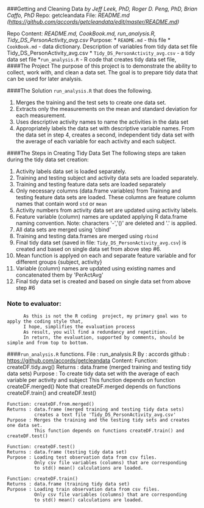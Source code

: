 ###Getting and Cleaning Data
*by Jeff Leek, PhD, Roger D. Peng, PhD, Brian Caffo, PhD*
Repo: getcleandata
File: *README.md (https://github.com/accords/getcleandata/edit/master/README.md)*

Repo Content: *README.md, CookBook.md, run_analysis.R, Tidy_DS_PersonActivity_avg.csv*
Purpose:
          * `README.md` - this file
          * `CookBook.md` - data dictionary. Description of variables from tidy data set file Tidy_DS_PersonActivity_avg.csv
          * `Tidy_DS_PersonActivity_avg.csv` - a tidy data set file
          *`run_analysis.R` - R code that creates tidy data set file, 
####The Project
The purpose of this project is to demonstrate the ability to collect, work with, and clean a data set. 
The goal is to prepare tidy data that can be used for later analysis. 

####The Solution
`run_analysis.R` that does the following. 
  1. Merges the training and the test sets to create one data set.
  2. Extracts only the measurements on the mean and standard deviation for each measurement. 
  3. Uses descriptive activity names to name the activities in the data set
  4. Appropriately labels the data set with descriptive variable names. 
From the data set in step 4, creates a second, independent tidy data set with the average of each variable for each activity and each subject.

####The Steps in Creating Tidy Data Set
The following steps are taken during the tidy data set creation:
  1. Activity labels data set is loaded separately.
  2. Training and testing subject and activity data sets are loaded separately.
  3. Training and testing feature data sets are loaded separately
  4. Only necessary columns (data.frame variables) from Training and testing feature data sets are loaded. These columns are feature column names that contain word `std` or `mean`
  5.  Activity numbers from activity data set are updated using activity labels.
  6.  Feature variable (column) names are updated applying R data.frame naming convention. Note: characters '-','()' are deleted and '.' is applied.
  7.  All data sets are merged using 'cbind'
  8.  Training and testing data.frames are merged using `rbind`
  9.  Final tidy data set (saved in file: `Tidy_DS_PersonActivity_avg.csv`) is created and based on single data set from above step #6.
  10.  Mean function is applyed on each and separate feature variable and for different groups {subject, activity}
  11.  Variable (column) names are updated using existing names and concatenated them by 'PerActAvg'
  12.  Final tidy data set is created and based on single data set from above step #6

### Note to evaluator:
          As this is not the R coding  project, my primary goal was to apply the coding style that, 
          I hope, simplifies the evaluation process
          As result, you will find a redundancy and repetition.
          In return, the evaluation, supported by comments, should be simple and from top to bottom.

####`run_analysis.R` functions. 
 File   : run_analysis.R
 By     : accords
 github : https://github.com/accords/getcleandata
 Content:
    Function: createDF.tidy.avg()
    Returns : data.frame (merged training and testing tidy data sets)
    Purpose : To create tidy data set with the average of each variable per activity and subject
              This function depends on function createDF.merged()
              Note that createDF.merged depends on functions createDF.train() and createDF.test()   
    
    Function: createDF.from.merged()
    Returns : data.frame (merged training and testing tidy data sets)
              creates a text file 'Tidy_DS_PersonActivity_avg.csv'
    Purpose : Merges the training and the testing tidy sets and creates one data set.
              This function depends on functions createDF.train() and createDF.test()   
    
    Function: createDF.test()
    Returns : data.frame (testing tidy data set)
    Purpose : Loading test observation data from csv files. 
              Only csv file variables (columns) that are corresponding 
              to std() mean() calculations are loaded.
    
    Function: createDF.train()
    Returns : data.frame (training tidy data set)
    Purpose : Loading train observation data from csv files. 
              Only csv file variables (columns) that are corresponding 
              to std() mean() calculations are loaded.

